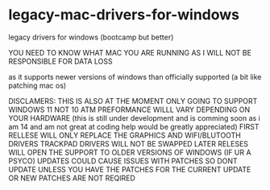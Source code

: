 # legacy-mac-drivers-for-windows 

legacy drivers for windows (bootcamp but better) 

YOU NEED TO KNOW WHAT MAC YOU ARE RUNNING AS I WILL NOT BE RESPONSIBLE FOR DATA LOSS


as it supports newer versions of windows than officially supported (a bit like patching mac os)

DISCLAMERS:
THIS IS ALSO AT THE MOMENT ONLY GOING TO SUPPORT WINDOWS 11 NOT 10 ATM
PREFORMANCE WILLL VARY DEPENDING ON YOUR HARDWARE 
(this is still under development and is comming soon as i am 14 and am not great at coding help would be greatly appreciated)
FIRST RELLESE WILL ONLY REPLACE THE GRAPHICS AND WIFI/BLUTOOTH DRIVERS  TRACKPAD DRIVERS WILL NOT BE SWAPPED
LATER RELESES WILL OPEN THE SUPPORT TO OLDER VERSIONS OF WINDOWS (IF UR A PSYCO)
UPDATES COULD CAUSE ISSUES WITH PATCHES SO DONT UPDATE UNLESS YOU HAVE THE PATCHES FOR THE CURRENT UPDATE OR NEW PATCHES ARE NOT REQIRED
